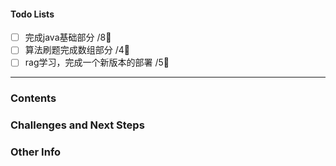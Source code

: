 #### Todo Lists
 - [ ] 完成java基础部分 /8🍅
 - [ ] 算法刷题完成数组部分 /4🍅
 - [ ] rag学习，完成一个新版本的部署 /5🍅
---
### Contents

### Challenges and Next Steps


### Other Info

